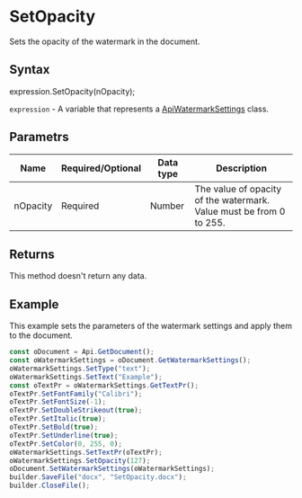 # SetOpacity

Sets the opacity of the watermark in the document.

## Syntax

expression.SetOpacity(nOpacity);

`expression` - A variable that represents a [ApiWatermarkSettings](../ApiWatermarkSettings.md) class.

## Parametrs
| **Name** | **Required/Optional** | **Data type** | **Description** |
| ------------- | ------------- | ------------- | ------------- |
| nOpacity | Required | Number | The value of opacity of the watermark. Value must be from 0 to 255. |


## Returns

This method doesn't return any data.

## Example

This example sets the parameters of the watermark settings and apply them to the document.

```javascript
const oDocument = Api.GetDocument();
const oWatermarkSettings = oDocument.GetWatermarkSettings();
oWatermarkSettings.SetType("text");
oWatermarkSettings.SetText("Example");
const oTextPr = oWatermarkSettings.GetTextPr();
oTextPr.SetFontFamily("Calibri");
oTextPr.SetFontSize(-1);
oTextPr.SetDoubleStrikeout(true);
oTextPr.SetItalic(true);
oTextPr.SetBold(true);
oTextPr.SetUnderline(true);
oTextPr.SetColor(0, 255, 0);
oWatermarkSettings.SetTextPr(oTextPr);
oWatermarkSettings.SetOpacity(127);
oDocument.SetWatermarkSettings(oWatermarkSettings);
builder.SaveFile("docx", "SetOpacity.docx");
builder.CloseFile();
```